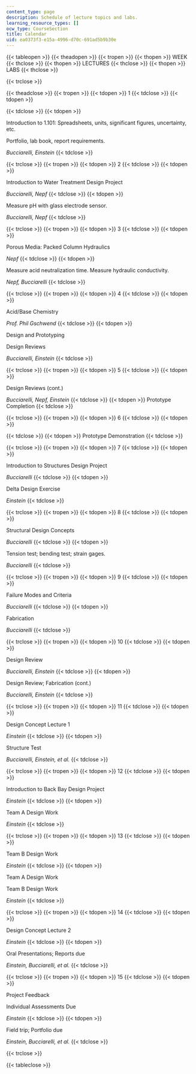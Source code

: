 ```yaml
---
content_type: page
description: Schedule of lecture topics and labs.
learning_resource_types: []
ocw_type: CourseSection
title: Calendar
uid: ea0373f3-e15a-4996-d70c-691ad5b9b30e
---
```


{{< tableopen >}}
{{< theadopen >}}
{{< tropen >}}
{{< thopen >}}
WEEK
{{< thclose >}}
{{< thopen >}}
LECTURES
{{< thclose >}}
{{< thopen >}}
LABS
{{< thclose >}}

{{< trclose >}}

{{< theadclose >}}
{{< tropen >}}
{{< tdopen >}}
1
{{< tdclose >}}
{{< tdopen >}}

{{< tdclose >}}
{{< tdopen >}}


Introduction to 1.101: Spreadsheets, units, significant figures, uncertainty, etc.

Portfolio, lab book, report requirements.

_Bucciarelli, Einstein_
{{< tdclose >}}

{{< trclose >}}
{{< tropen >}}
{{< tdopen >}}
2
{{< tdclose >}}
{{< tdopen >}}


Introduction to Water Treatment Design Project

_Bucciarelli, Nepf_
{{< tdclose >}}
{{< tdopen >}}


Measure pH with glass electrode sensor.

_Bucciarelli, Nepf_
{{< tdclose >}}

{{< trclose >}}
{{< tropen >}}
{{< tdopen >}}
3
{{< tdclose >}}
{{< tdopen >}}


Porous Media: Packed Column Hydraulics

_Nepf_
{{< tdclose >}}
{{< tdopen >}}


Measure acid neutralization time. Measure hydraulic conductivity.

_Nepf, Bucciarelli_
{{< tdclose >}}

{{< trclose >}}
{{< tropen >}}
{{< tdopen >}}
4
{{< tdclose >}}
{{< tdopen >}}


Acid/Base Chemistry

_Prof. Phil Gschwend_
{{< tdclose >}}
{{< tdopen >}}


Design and Prototyping

Design Reviews

_Bucciarelli, Einstein_
{{< tdclose >}}

{{< trclose >}}
{{< tropen >}}
{{< tdopen >}}
5
{{< tdclose >}}
{{< tdopen >}}


Design Reviews (cont.)

_Bucciarelli, Nepf, Einstein_
{{< tdclose >}}
{{< tdopen >}}
Prototype Completion
{{< tdclose >}}

{{< trclose >}}
{{< tropen >}}
{{< tdopen >}}
6
{{< tdclose >}}
{{< tdopen >}}

{{< tdclose >}}
{{< tdopen >}}
Prototype Demonstration
{{< tdclose >}}

{{< trclose >}}
{{< tropen >}}
{{< tdopen >}}
7
{{< tdclose >}}
{{< tdopen >}}


Introduction to Structures Design Project

_Bucciarelli_
{{< tdclose >}}
{{< tdopen >}}


Delta Design Exercise

_Einstein_
{{< tdclose >}}

{{< trclose >}}
{{< tropen >}}
{{< tdopen >}}
8
{{< tdclose >}}
{{< tdopen >}}


Structural Design Concepts

_Bucciarelli_
{{< tdclose >}}
{{< tdopen >}}


Tension test; bending test; strain gages.

_Bucciarelli_
{{< tdclose >}}

{{< trclose >}}
{{< tropen >}}
{{< tdopen >}}
9
{{< tdclose >}}
{{< tdopen >}}


Failure Modes and Criteria

_Bucciarelli_
{{< tdclose >}}
{{< tdopen >}}


Fabrication

_Bucciarelli_
{{< tdclose >}}

{{< trclose >}}
{{< tropen >}}
{{< tdopen >}}
10
{{< tdclose >}}
{{< tdopen >}}


Design Review

_Bucciarelli, Einstein_
{{< tdclose >}}
{{< tdopen >}}


Design Review; Fabrication (cont.)

_Bucciarelli, Einstein_
{{< tdclose >}}

{{< trclose >}}
{{< tropen >}}
{{< tdopen >}}
11
{{< tdclose >}}
{{< tdopen >}}


Design Concept Lecture 1

_Einstein_
{{< tdclose >}}
{{< tdopen >}}


Structure Test

_Bucciarelli, Einstein, et al._
{{< tdclose >}}

{{< trclose >}}
{{< tropen >}}
{{< tdopen >}}
12
{{< tdclose >}}
{{< tdopen >}}


Introduction to Back Bay Design Project

_Einstein_
{{< tdclose >}}
{{< tdopen >}}


Team A Design Work

_Einstein_
{{< tdclose >}}

{{< trclose >}}
{{< tropen >}}
{{< tdopen >}}
13
{{< tdclose >}}
{{< tdopen >}}


Team B Design Work

_Einstein_
{{< tdclose >}}
{{< tdopen >}}


Team A Design Work

Team B Design Work

_Einstein_
{{< tdclose >}}

{{< trclose >}}
{{< tropen >}}
{{< tdopen >}}
14
{{< tdclose >}}
{{< tdopen >}}


Design Concept Lecture 2

_Einstein_
{{< tdclose >}}
{{< tdopen >}}


Oral Presentations; Reports due

_Einstein, Bucciarelli, et al._
{{< tdclose >}}

{{< trclose >}}
{{< tropen >}}
{{< tdopen >}}
15
{{< tdclose >}}
{{< tdopen >}}


Project Feedback

Individual Assessments Due

_Einstein_
{{< tdclose >}}
{{< tdopen >}}


Field trip; Portfolio due

_Einstein, Bucciarelli, et al._
{{< tdclose >}}

{{< trclose >}}

{{< tableclose >}}